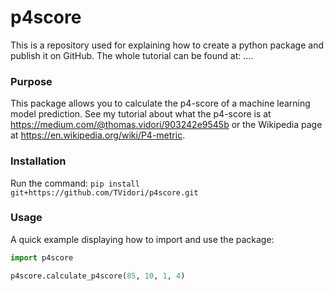 # p4score

This is a repository used for explaining how to create a python package and publish it on GitHub.
The whole tutorial can be found at: ....


### Purpose

This package allows you to calculate the p4-score of a machine learning model prediction. See my tutorial about what the p4-score is at https://medium.com/@thomas.vidori/903242e9545b or the Wikipedia page at https://en.wikipedia.org/wiki/P4-metric.


### Installation

Run the command:
`pip install git+https://github.com/TVidori/p4score.git`


### Usage

A quick example displaying how to import and use the package:
````python
import p4score

p4score.calculate_p4score(85, 10, 1, 4)
````
